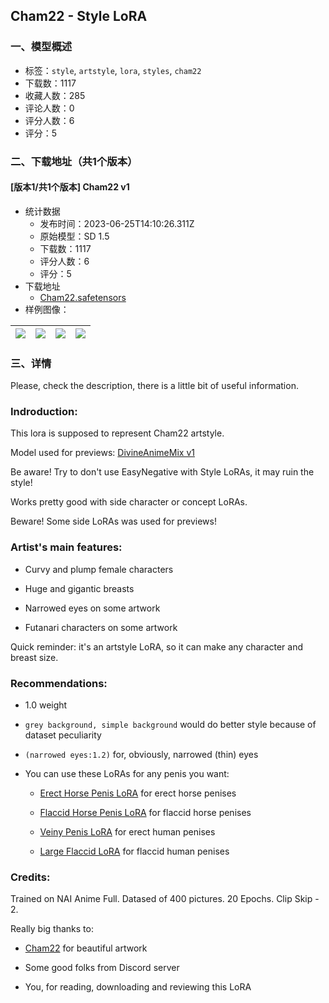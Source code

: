 ## Cham22 - Style LoRA
### 一、模型概述

- 标签：`style`, `artstyle`, `lora`, `styles`, `cham22`
- 下载数：1117
- 收藏人数：285
- 评论人数：0
- 评分人数：6
- 评分：5

### 二、下载地址（共1个版本）

#### [版本1/共1个版本] Cham22 v1

- 统计数据
  - 发布时间：2023-06-25T14:10:26.311Z
  - 原始模型：SD 1.5
  - 下载数：1117
  - 评分人数：6
  - 评分：5
- 下载地址
  - [Cham22.safetensors](https://civitai.com/api/download/models/103765)
- 样例图像：

| <img src="https://image.civitai.com/xG1nkqKTMzGDvpLrqFT7WA/c2b9b72a-d989-4381-9ce5-019e8690f390/width=450/1284097.jpeg" /> | <img src="https://image.civitai.com/xG1nkqKTMzGDvpLrqFT7WA/1838c84a-fb74-4cbb-8dff-1d682a4457fc/width=450/1284099.jpeg" /> | <img src="https://image.civitai.com/xG1nkqKTMzGDvpLrqFT7WA/2770063f-c48e-47ec-ab13-d557108c26a7/width=450/1284098.jpeg" /> | <img src="https://image.civitai.com/xG1nkqKTMzGDvpLrqFT7WA/dcd6ecef-b912-4ee2-ac85-54b2f6e78965/width=450/1284102.jpeg" /> |
| ---- | ---- | ---- | ---- |


### 三、详情
<p>Please, check the description, there is a little bit of useful information.</p><p></p><h3 id="heading-2105">Indroduction:</h3><p>This lora is supposed to represent Cham22 artstyle.</p><p>Model used for previews: <a rel="ugc" href="https://civitai.com/models/95587/divineanimemix">DivineAnimeMix v1</a></p><p>Be aware! Try to don't use EasyNegative with Style LoRAs, it may ruin the style!</p><p>Works pretty good with side character or concept LoRAs.</p><p>Beware! Some side LoRAs was used for previews!</p><p></p><h3 id="heading-2106">Artist's main features:</h3><ul><li><p>Curvy and plump female characters</p></li><li><p>Huge and gigantic breasts</p></li><li><p>Narrowed eyes on some artwork</p></li><li><p>Futanari characters on some artwork</p></li></ul><p></p><p>Quick reminder: it's an artstyle LoRA, so it can make any character and breast size.</p><p></p><h3 id="heading-2107">Recommendations:</h3><ul><li><p>1.0 weight</p></li><li><p><code>grey background, simple background</code> would do better style because of dataset peculiarity</p></li><li><p><code>(narrowed eyes:1.2)</code> for, obviously, narrowed (thin) eyes</p></li><li><p>You can use these LoRAs for any penis you want:</p><ul><li><p><a target="_blank" rel="ugc" href="https://civitai.com/models/52023/erect-horse-penis-lora">Erect Horse Penis LoRA</a> for erect horse penises</p></li><li><p><a target="_blank" rel="ugc" href="https://civitai.com/models/72446/flaccid-horse-penis-lora">Flaccid Horse Penis LoRA</a> for flaccid horse penises</p></li><li><p><a target="_blank" rel="ugc" href="https://civitai.com/models/36056/futaveiny">Veiny Penis LoRA</a> for erect human penises</p></li><li><p><a target="_blank" rel="ugc" href="https://civitai.com/models/11824/futa-large-flaccid-penis">Large Flaccid LoRA</a> for flaccid human penises</p></li></ul></li></ul><p></p><h3 id="heading-2108">Credits:</h3><p></p><p>Trained on NAI Anime Full. Datased of 400 pictures. 20 Epochs. Clip Skip - 2.</p><p></p><p>Really big thanks to:</p><p></p><ul><li><p><a target="_blank" rel="ugc" href="https://cham22.fanbox.cc">Cham22</a> for beautiful artwork</p></li><li><p>Some good folks from Discord server</p></li><li><p>You, for reading, downloading and reviewing this LoRA</p></li></ul>